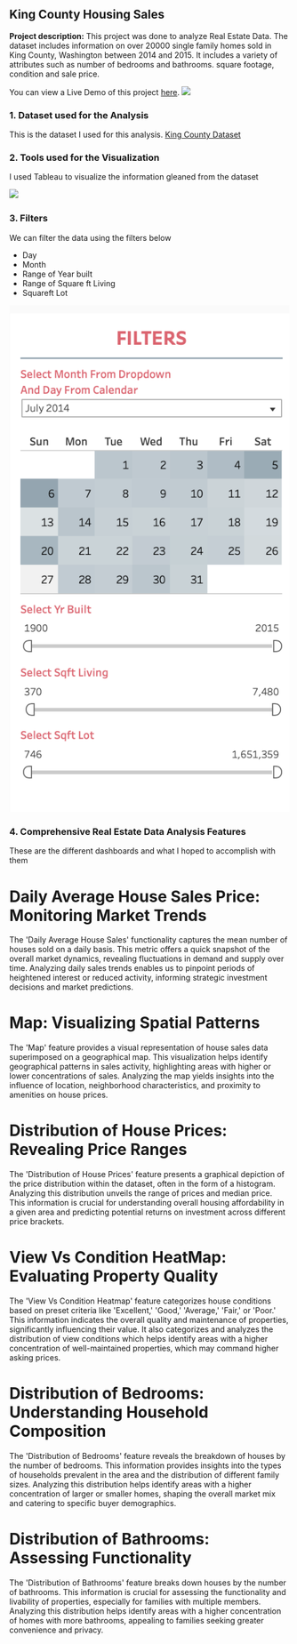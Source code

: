 ## King County Housing Sales

**Project description:** This project was done to analyze Real Estate Data. The dataset includes information on over 20000 single family homes sold in King County, Washington between 2014 and 2015. It includes a variety of attributes such as number of bedrooms and bathrooms. square footage, condition and sale price.

You can view a Live Demo of this project [here](https://public.tableau.com/app/profile/temiloluwa.adejuwon/viz/KingCountyHousingSales_17046167950620/KingCountyHouseSales).
<img src="images/1.png?raw=true"/>

### 1. Dataset used for the Analysis

This is the dataset I used for this analysis. [King County Dataset ](/docs/HouseData.xlsx)

### 2. Tools used for the Visualization

I used Tableau to visualize the information gleaned from the dataset

<img src="images/2.png?raw=true"/>

### 3. Filters
We can filter the data using the filters below 
- Day
- Month
- Range of Year built
- Range of Square ft Living
-  Squareft Lot

<img src="images/3.png?raw=true"/>

### 4. Comprehensive Real Estate Data Analysis Features

These are the different dashboards and what I hoped to accomplish with them

# Daily Average House Sales Price: Monitoring Market Trends

The 'Daily Average House Sales' functionality captures the mean number of houses sold on a daily basis. This metric offers a quick snapshot of the overall market dynamics, revealing fluctuations in demand and supply over time. Analyzing daily sales trends enables us to pinpoint periods of heightened interest or reduced activity, informing strategic investment decisions and market predictions.

# Map: Visualizing Spatial Patterns

The 'Map' feature provides a visual representation of house sales data superimposed on a geographical map. This visualization helps identify geographical patterns in sales activity, highlighting areas with higher or lower concentrations of sales. Analyzing the map yields insights into the influence of location, neighborhood characteristics, and proximity to amenities on house prices.

# Distribution of House Prices: Revealing Price Ranges

The 'Distribution of House Prices' feature presents a graphical depiction of the price distribution within the dataset, often in the form of a histogram. Analyzing this distribution unveils the range of prices and median price. This information is crucial for understanding overall housing affordability in a given area and predicting potential returns on investment across different price brackets.

# View Vs Condition HeatMap: Evaluating Property Quality

The 'View Vs Condition Heatmap' feature categorizes house conditions based on preset criteria like 'Excellent,' 'Good,' 'Average,' 'Fair,' or 'Poor.' This information indicates the overall quality and maintenance of properties, significantly influencing their value. It also categorizes and analyzes the distribution of view conditions which helps identify areas with a higher concentration of well-maintained properties, which may command higher asking prices.

# Distribution of Bedrooms: Understanding Household Composition

The 'Distribution of Bedrooms' feature reveals the breakdown of houses by the number of bedrooms. This information provides insights into the types of households prevalent in the area and the distribution of different family sizes. Analyzing this distribution helps identify areas with a higher concentration of larger or smaller homes, shaping the overall market mix and catering to specific buyer demographics.

# Distribution of Bathrooms: Assessing Functionality

The 'Distribution of Bathrooms' feature breaks down houses by the number of bathrooms. This information is crucial for assessing the functionality and livability of properties, especially for families with multiple members. Analyzing this distribution helps identify areas with a higher concentration of homes with more bathrooms, appealing to families seeking greater convenience and privacy.
